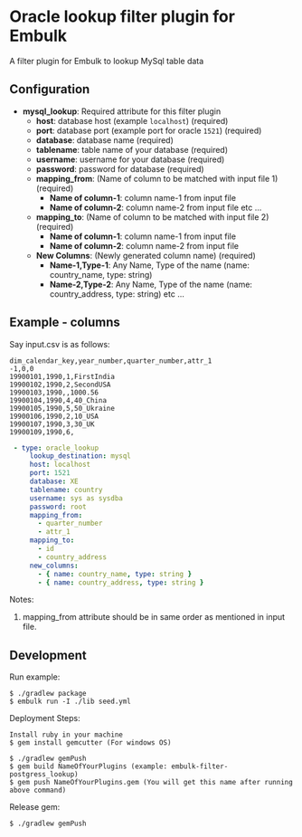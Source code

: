 # Oracle lookup filter plugin for Embulk

A filter plugin for Embulk to lookup MySql table data

## Configuration

- **mysql_lookup**: Required attribute for this filter plugin
    - **host**: database host (example `localhost`) (required)
    - **port**: database port (example port for oracle `1521`) (required)
    - **database**: database name (required)
    - **tablename**: table name of your database (required)
    - **username**: username for your database (required)
    - **password**: password for database (required)
    - **mapping_from**: (Name of column to be matched with input file 1) (required)
        - **Name of column-1**: column name-1 from input file
        - **Name of column-2**: column name-2 from input file etc ...
    - **mapping_to**:   (Name of column to be matched with input file 2) (required)
        - **Name of column-1**: column name-1 from input file
        - **Name of column-2**: column name-2 from input file
    - **New Columns**:   (Newly generated column name) (required)
        - **Name-1,Type-1**: Any Name, Type of the name (name: country_name, type: string)
        - **Name-2,Type-2**: Any Name, Type of the name (name: country_address, type: string) etc ...
## Example - columns

Say input.csv is as follows:

```
dim_calendar_key,year_number,quarter_number,attr_1
-1,0,0
19900101,1990,1,FirstIndia
19900102,1990,2,SecondUSA
19900103,1990,,1000.56
19900104,1990,4,40_China
19900105,1990,5,50_Ukraine
19900106,1990,2,10_USA
19900107,1990,3,30_UK
19900109,1990,6,
```

```yaml
 - type: oracle_lookup
     lookup_destination: mysql
     host: localhost
     port: 1521
     database: XE
     tablename: country
     username: sys as sysdba
     password: root
     mapping_from:
       - quarter_number
       - attr_1
     mapping_to:
       - id
       - country_address
     new_columns:
       - { name: country_name, type: string }
       - { name: country_address, type: string }
```

Notes:
1. mapping_from attribute should be in same order as mentioned in input file.

## Development

Run example:

```
$ ./gradlew package
$ embulk run -I ./lib seed.yml
```

Deployment Steps:

```
Install ruby in your machine
$ gem install gemcutter (For windows OS)

$ ./gradlew gemPush
$ gem build NameOfYourPlugins (example: embulk-filter-postgress_lookup)
$ gem push NameOfYourPlugins.gem (You will get this name after running above command)
```


Release gem:

```
$ ./gradlew gemPush
```